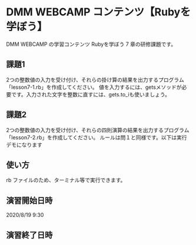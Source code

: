 # DMM WEBCAMP コンテンツ【Rubyを学ぼう】

DMM WEBCAMP の学習コンテンツ Rubyを学ぼう 7 章の研修課題です。

## 課題1
2つの整数値の入力を受け付け、それらの掛け算の結果を出力するプログラム「lesson7-1.rb」を作成してください。
値を入力するには、getsメソッドが必要です。入力された文字を整数に直すには、gets.to_iも使いましょう。

## 課題2
2つの整数値の入力を受け付け、それらの四則演算の結果を出力するプログラム「lesson7-2.rb」を作成してください。
ルールは問１と同様です。以下は実行デモになります

## 使い方

rb ファイルのため、ターミナル等で実行できます。

## 演習開始日時

2020/8/19 9:30

## 演習終了日時
